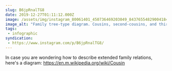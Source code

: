 ```yaml
---
slug: B6jpRnalTG8
date: 2019-12-27T01:11:12.000Z
image: /assets/img/instagram_80061401_450736469203049_843765548290041845_n_18120586057014676.jpg
image_alt: "Family tree-type diagram. Cousins, second-cousins, and third cousins are all the same generation as 'me' but share a grandmother, great-grandmother, and great-great-grandmother respectively. The generations above and below those people add the suffix 'once removed'. A further generation removed is 'twice removed' etc."
tags:
 - infographic
syndication:
 - https://www.instagram.com/p/B6jpRnalTG8/
---
```


In case you are wondering how to describe extended family relations, here's a diagram:
https://en.m.wikipedia.org/wiki/Cousin
